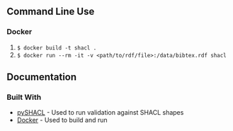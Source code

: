 ## Command Line Use

### Docker

1. ` $ docker build -t shacl . `
2. ` $ docker run --rm -it -v <path/to/rdf/file>:/data/bibtex.rdf shacl `



## Documentation

### Built With

* [pySHACL](https://github.com/RDFLib/pySHACL) - Used to run validation against SHACL shapes
* [Docker](https://www.docker.com/) - Used to build and run
